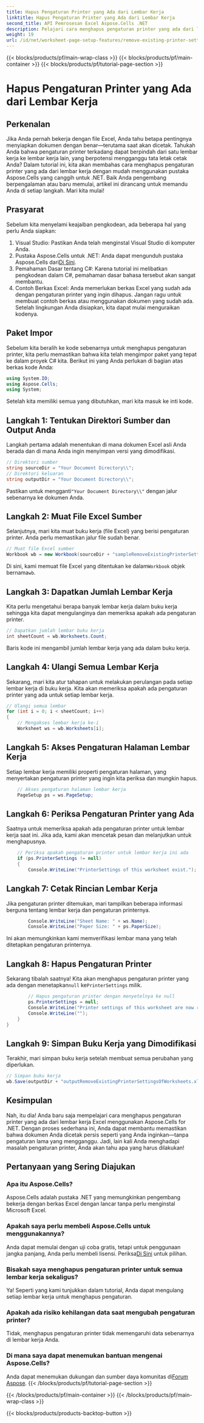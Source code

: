```yaml
---
title: Hapus Pengaturan Printer yang Ada dari Lembar Kerja
linktitle: Hapus Pengaturan Printer yang Ada dari Lembar Kerja
second_title: API Pemrosesan Excel Aspose.Cells .NET
description: Pelajari cara menghapus pengaturan printer yang ada dari lembar kerja Excel menggunakan Aspose.Cells untuk .NET dalam panduan langkah demi langkah terperinci ini.
weight: 19
url: /id/net/worksheet-page-setup-features/remove-existing-printer-settings/
---
```


{{< blocks/products/pf/main-wrap-class >}}
{{< blocks/products/pf/main-container >}}
{{< blocks/products/pf/tutorial-page-section >}}

# Hapus Pengaturan Printer yang Ada dari Lembar Kerja

## Perkenalan
Jika Anda pernah bekerja dengan file Excel, Anda tahu betapa pentingnya menyiapkan dokumen dengan benar—terutama saat akan dicetak. Tahukah Anda bahwa pengaturan printer terkadang dapat berpindah dari satu lembar kerja ke lembar kerja lain, yang berpotensi mengganggu tata letak cetak Anda? Dalam tutorial ini, kita akan membahas cara menghapus pengaturan printer yang ada dari lembar kerja dengan mudah menggunakan pustaka Aspose.Cells yang canggih untuk .NET. Baik Anda pengembang berpengalaman atau baru memulai, artikel ini dirancang untuk memandu Anda di setiap langkah. Mari kita mulai!
## Prasyarat
Sebelum kita menyelami keajaiban pengkodean, ada beberapa hal yang perlu Anda siapkan:
1. Visual Studio: Pastikan Anda telah menginstal Visual Studio di komputer Anda.
2. Pustaka Aspose.Cells untuk .NET: Anda dapat mengunduh pustaka Aspose.Cells dari[Di Sini](https://releases.aspose.com/cells/net/).
3. Pemahaman Dasar tentang C#: Karena tutorial ini melibatkan pengkodean dalam C#, pemahaman dasar bahasa tersebut akan sangat membantu.
4. Contoh Berkas Excel: Anda memerlukan berkas Excel yang sudah ada dengan pengaturan printer yang ingin dihapus. Jangan ragu untuk membuat contoh berkas atau menggunakan dokumen yang sudah ada.
Setelah lingkungan Anda disiapkan, kita dapat mulai menguraikan kodenya.
## Paket Impor
Sebelum kita beralih ke kode sebenarnya untuk menghapus pengaturan printer, kita perlu memastikan bahwa kita telah mengimpor paket yang tepat ke dalam proyek C# kita. Berikut ini yang Anda perlukan di bagian atas berkas kode Anda:
```csharp
using System.IO;
using Aspose.Cells;
using System;
```
Setelah kita memiliki semua yang dibutuhkan, mari kita masuk ke inti kode.
## Langkah 1: Tentukan Direktori Sumber dan Output Anda
Langkah pertama adalah menentukan di mana dokumen Excel asli Anda berada dan di mana Anda ingin menyimpan versi yang dimodifikasi.
```csharp
// Direktori sumber
string sourceDir = "Your Document Directory\\";
// Direktori keluaran
string outputDir = "Your Document Directory\\";
```
 Pastikan untuk mengganti`"Your Document Directory\\"` dengan jalur sebenarnya ke dokumen Anda.
## Langkah 2: Muat File Excel Sumber
Selanjutnya, mari kita muat buku kerja (file Excel) yang berisi pengaturan printer. Anda perlu memastikan jalur file sudah benar.
```csharp
// Muat file Excel sumber
Workbook wb = new Workbook(sourceDir + "sampleRemoveExistingPrinterSettingsOfWorksheets.xlsx");
```
 Di sini, kami memuat file Excel yang ditentukan ke dalam`Workbook` objek bernama`wb`.
## Langkah 3: Dapatkan Jumlah Lembar Kerja
Kita perlu mengetahui berapa banyak lembar kerja dalam buku kerja sehingga kita dapat mengulanginya dan memeriksa apakah ada pengaturan printer.
```csharp
// Dapatkan jumlah lembar buku kerja
int sheetCount = wb.Worksheets.Count;
```
Baris kode ini mengambil jumlah lembar kerja yang ada dalam buku kerja.
## Langkah 4: Ulangi Semua Lembar Kerja
Sekarang, mari kita atur tahapan untuk melakukan perulangan pada setiap lembar kerja di buku kerja. Kita akan memeriksa apakah ada pengaturan printer yang ada untuk setiap lembar kerja.
```csharp
// Ulangi semua lembar
for (int i = 0; i < sheetCount; i++)
{
    // Mengakses lembar kerja ke-i
    Worksheet ws = wb.Worksheets[i];
```
## Langkah 5: Akses Pengaturan Halaman Lembar Kerja
Setiap lembar kerja memiliki properti pengaturan halaman, yang menyertakan pengaturan printer yang ingin kita periksa dan mungkin hapus.
```csharp
    // Akses pengaturan halaman lembar kerja
    PageSetup ps = ws.PageSetup;
```
## Langkah 6: Periksa Pengaturan Printer yang Ada
Saatnya untuk memeriksa apakah ada pengaturan printer untuk lembar kerja saat ini. Jika ada, kami akan mencetak pesan dan melanjutkan untuk menghapusnya.
```csharp
    // Periksa apakah pengaturan printer untuk lembar kerja ini ada
    if (ps.PrinterSettings != null)
    {
        Console.WriteLine("PrinterSettings of this worksheet exist.");
```
## Langkah 7: Cetak Rincian Lembar Kerja
Jika pengaturan printer ditemukan, mari tampilkan beberapa informasi berguna tentang lembar kerja dan pengaturan printernya.
```csharp
        Console.WriteLine("Sheet Name: " + ws.Name);
        Console.WriteLine("Paper Size: " + ps.PaperSize);
```
Ini akan memungkinkan kami memverifikasi lembar mana yang telah ditetapkan pengaturan printernya.
## Langkah 8: Hapus Pengaturan Printer
 Sekarang tibalah saatnya! Kita akan menghapus pengaturan printer yang ada dengan menetapkan`null` ke`PrinterSettings` milik.
```csharp
        // Hapus pengaturan printer dengan menyetelnya ke null
        ps.PrinterSettings = null;
        Console.WriteLine("Printer settings of this worksheet are now removed by setting it null.");
        Console.WriteLine("");
    }
}
```
## Langkah 9: Simpan Buku Kerja yang Dimodifikasi
Terakhir, mari simpan buku kerja setelah membuat semua perubahan yang diperlukan.
```csharp
// Simpan buku kerja
wb.Save(outputDir + "outputRemoveExistingPrinterSettingsOfWorksheets.xlsx");
```
## Kesimpulan
Nah, itu dia! Anda baru saja mempelajari cara menghapus pengaturan printer yang ada dari lembar kerja Excel menggunakan Aspose.Cells for .NET. Dengan proses sederhana ini, Anda dapat membantu memastikan bahwa dokumen Anda dicetak persis seperti yang Anda inginkan—tanpa pengaturan lama yang mengganggu. Jadi, lain kali Anda menghadapi masalah pengaturan printer, Anda akan tahu apa yang harus dilakukan!
## Pertanyaan yang Sering Diajukan
### Apa itu Aspose.Cells?
Aspose.Cells adalah pustaka .NET yang memungkinkan pengembang bekerja dengan berkas Excel dengan lancar tanpa perlu menginstal Microsoft Excel.
### Apakah saya perlu membeli Aspose.Cells untuk menggunakannya?
 Anda dapat memulai dengan uji coba gratis, tetapi untuk penggunaan jangka panjang, Anda perlu membeli lisensi. Periksa[Di Sini](https://purchase.aspose.com/buy) untuk pilihan.
### Bisakah saya menghapus pengaturan printer untuk semua lembar kerja sekaligus?
Ya! Seperti yang kami tunjukkan dalam tutorial, Anda dapat mengulang setiap lembar kerja untuk menghapus pengaturan.
### Apakah ada risiko kehilangan data saat mengubah pengaturan printer?
Tidak, menghapus pengaturan printer tidak memengaruhi data sebenarnya di lembar kerja Anda.
### Di mana saya dapat menemukan bantuan mengenai Aspose.Cells?
 Anda dapat menemukan dukungan dan sumber daya komunitas di[Forum Aspose](https://forum.aspose.com/c/cells/9).
{{< /blocks/products/pf/tutorial-page-section >}}

{{< /blocks/products/pf/main-container >}}
{{< /blocks/products/pf/main-wrap-class >}}

{{< blocks/products/products-backtop-button >}}
